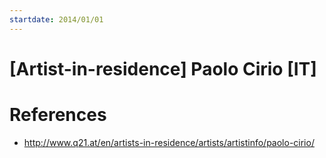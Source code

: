 ```yaml
---
startdate: 2014/01/01
---
```

# [Artist-in-residence] Paolo Cirio [IT]

# References
* http://www.q21.at/en/artists-in-residence/artists/artistinfo/paolo-cirio/
